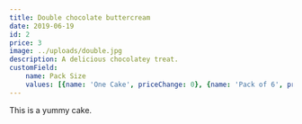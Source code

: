 ```yaml
---
title: Double chocolate buttercream
date: 2019-06-19
id: 2
price: 3
image: ../uploads/double.jpg
description: A delicious chocolatey treat.
customField: 
    name: Pack Size
    values: [{name: 'One Cake', priceChange: 0}, {name: 'Pack of 6', priceChange: 12.00}, {name: 'Pack of 12', priceChange: 25.00}]
---
```


This is a yummy cake.
